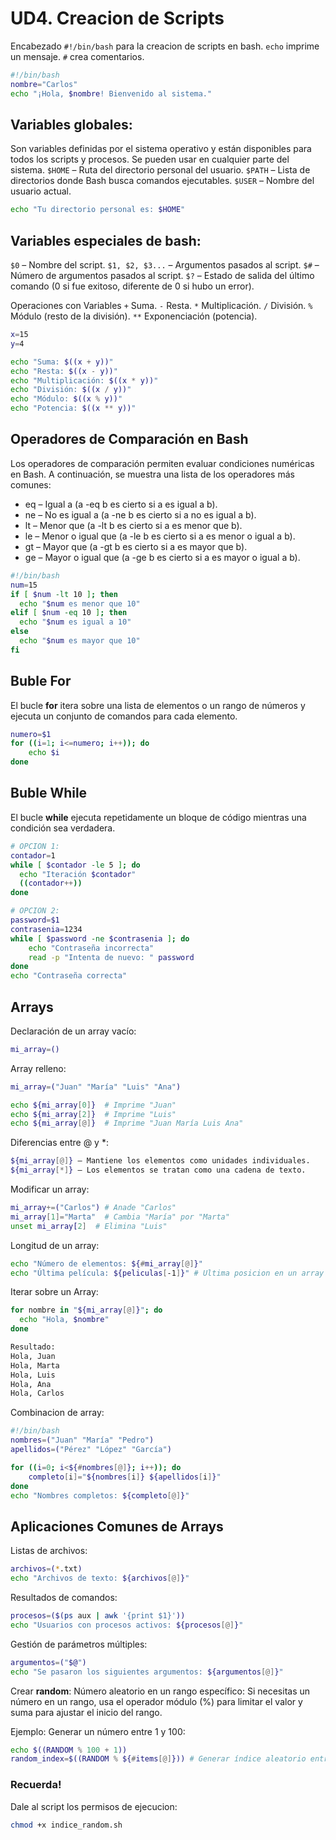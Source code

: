 # UD4. Creacion de Scripts

Encabezado `#!/bin/bash` para la creacion de scripts en bash.
`echo` imprime un mensaje.
`#` crea comentarios.

```bash
#!/bin/bash
nombre="Carlos"
echo "¡Hola, $nombre! Bienvenido al sistema."
``` 

## Variables globales:
Son variables definidas por el sistema operativo y están disponibles para todos los scripts y procesos. Se pueden usar en cualquier parte del sistema.
`$HOME` – Ruta del directorio personal del usuario.
`$PATH` – Lista de directorios donde Bash busca comandos ejecutables.
`$USER` – Nombre del usuario actual.

```bash
echo "Tu directorio personal es: $HOME"
```

## Variables especiales de bash:
`$0` – Nombre del script.
`$1, $2, $3...` – Argumentos pasados al script.
`$#` – Número de argumentos pasados al script.
`$?` – Estado de salida del último comando (0 si fue exitoso, diferente de 0 si hubo un error).

Operaciones con Variables
`+`  Suma.
`-` Resta.
`*` Multiplicación.
`/` División.
`%` Módulo (resto de la división).
`**` Exponenciación (potencia).

```bash
x=15
y=4

echo "Suma: $((x + y))"
echo "Resta: $((x - y))"
echo "Multiplicación: $((x * y))"
echo "División: $((x / y))"
echo "Módulo: $((x % y))"
echo "Potencia: $((x ** y))"
```

## Operadores de Comparación en Bash
Los operadores de comparación permiten evaluar condiciones numéricas en Bash. A continuación, se muestra una lista de los operadores más comunes:

- eq – Igual a (a -eq b es cierto si a es igual a b).
- ne – No es igual a (a -ne b es cierto si a no es igual a b).
- lt – Menor que (a -lt b es cierto si a es menor que b).
- le – Menor o igual que (a -le b es cierto si a es menor o igual a b).
- gt – Mayor que (a -gt b es cierto si a es mayor que b).
- ge – Mayor o igual que (a -ge b es cierto si a es mayor o igual a b).

```bash
#!/bin/bash
num=15
if [ $num -lt 10 ]; then
  echo "$num es menor que 10"
elif [ $num -eq 10 ]; then
  echo "$num es igual a 10"
else
  echo "$num es mayor que 10"
fi
```

## Buble For
El bucle **for** itera sobre una lista de elementos o un rango de números y ejecuta un conjunto de comandos para cada elemento.
```bash
numero=$1
for ((i=1; i<=numero; i++)); do
    echo $i
done
```

## Buble While
El bucle **while** ejecuta repetidamente un bloque de código mientras una condición sea verdadera.
```bash
# OPCION 1:
contador=1
while [ $contador -le 5 ]; do
  echo "Iteración $contador"
  ((contador++))
done

# OPCION 2:
password=$1
contrasenia=1234
while [ $password -ne $contrasenia ]; do
    echo "Contraseña incorrecta"
    read -p "Intenta de nuevo: " password
done
echo "Contraseña correcta"
```

## Arrays
Declaración de un array vacío:
```bash
mi_array=()
```
Array relleno:
```bash
mi_array=("Juan" "María" "Luis" "Ana")

echo ${mi_array[0]}  # Imprime "Juan"
echo ${mi_array[2]}  # Imprime "Luis"
echo ${mi_array[@]}  # Imprime "Juan María Luis Ana"
```
Diferencias entre @ y *:
```bash
${mi_array[@]} – Mantiene los elementos como unidades individuales.
${mi_array[*]} – Los elementos se tratan como una cadena de texto.
```
Modificar un array:
```bash
mi_array+=("Carlos") # Anade "Carlos"
mi_array[1]="Marta"  # Cambia "María" por "Marta"
unset mi_array[2]  # Elimina "Luis"
```
Longitud de un array:
```bash
echo "Número de elementos: ${#mi_array[@]}"
echo "Última película: ${peliculas[-1]}" # Ultima posicion en un array
```
Iterar sobre un Array:
```bash
for nombre in "${mi_array[@]}"; do
  echo "Hola, $nombre"
done

Resultado:
Hola, Juan
Hola, Marta
Hola, Luis
Hola, Ana
Hola, Carlos
```
Combinacion de array:
```bash
#!/bin/bash
nombres=("Juan" "María" "Pedro")
apellidos=("Pérez" "López" "García")

for ((i=0; i<${#nombres[@]}; i++)); do
    completo[i]="${nombres[i]} ${apellidos[i]}"
done
echo "Nombres completos: ${completo[@]}"
```

## Aplicaciones Comunes de Arrays
Listas de archivos:
```bash
archivos=(*.txt)
echo "Archivos de texto: ${archivos[@]}"
```
Resultados de comandos:
```bash
procesos=($(ps aux | awk '{print $1}'))
echo "Usuarios con procesos activos: ${procesos[@]}"
```
Gestión de parámetros múltiples:
```bash
argumentos=("$@")
echo "Se pasaron los siguientes argumentos: ${argumentos[@]}"
```

Crear **random**:
Número aleatorio en un rango específico: Si necesitas un número en un rango, usa el operador módulo (%) para limitar el valor y suma para ajustar el inicio del rango.

Ejemplo: Generar un número entre 1 y 100:
```bash
echo $((RANDOM % 100 + 1))
random_index=$((RANDOM % ${#items[@]})) # Generar índice aleatorio entre 0 y la longitud de la lista - 1
```

### Recuerda!
Dale al script los permisos de ejecucion:
```bash
chmod +x indice_random.sh
```